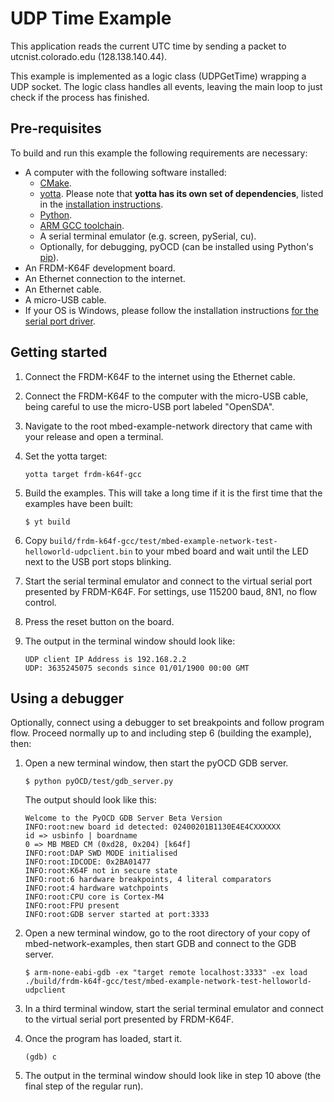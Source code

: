 # UDP Time Example

This application reads the current UTC time by sending a packet to utcnist.colorado.edu (128.138.140.44).

This example is implemented as a logic class (UDPGetTime) wrapping a UDP socket. The logic class handles all events, leaving the main loop to just check if the process has finished.

## Pre-requisites

To build and run this example the following requirements are necessary:

* A computer with the following software installed:
	* [CMake](http://www.cmake.org/download/).
	* [yotta](https://github.com/ARMmbed/yotta). Please note that **yotta has its own set of dependencies**, listed in the [installation instructions](http://armmbed.github.io/yotta/#installing-on-windows).
	* [Python](https://www.python.org/downloads/).
	* [ARM GCC toolchain](https://launchpad.net/gcc-arm-embedded).
	* A serial terminal emulator (e.g. screen, pySerial, cu).
	* Optionally, for debugging, pyOCD (can be installed using Python's [pip](https://pypi.python.org/pypi/pip)). 
* An FRDM-K64F development board.
* An Ethernet connection to the internet.
* An Ethernet cable.
* A micro-USB cable.
* If your OS is Windows, please follow the installation instructions [for the serial port driver](https://developer.mbed.org/handbook/Windows-serial-configuration).

## Getting started

1. Connect the FRDM-K64F to the internet using the Ethernet cable.

2. Connect the FRDM-K64F to the computer with the micro-USB cable, being careful to use the micro-USB port labeled "OpenSDA".

3. Navigate to the root mbed-example-network directory that came with your release and open a terminal.

4. Set the yotta target:
	
	```
	yotta target frdm-k64f-gcc
	```

5. Build the examples. This will take a long time if it is the first time that the examples have been built:

    ```
    $ yt build
    ```

6. Copy `build/frdm-k64f-gcc/test/mbed-example-network-test-helloworld-udpclient.bin` to your mbed board and wait until the LED next to the USB port stops blinking.

9. Start the serial terminal emulator and connect to the virtual serial port presented by FRDM-K64F. For settings, use 115200 baud, 8N1, no flow control.

8. Press the reset button on the board.

9. The output in the terminal window should look like:

    ```
    UDP client IP Address is 192.168.2.2
    UDP: 3635245075 seconds since 01/01/1900 00:00 GMT
    ```

## Using a debugger

Optionally, connect using a debugger to set breakpoints and follow program flow. Proceed normally up to and including step 6 (building the example), then:

1. Open a new terminal window, then start the pyOCD GDB server.

    ```
    $ python pyOCD/test/gdb_server.py
    ```

    The output should look like this:

    ```
    Welcome to the PyOCD GDB Server Beta Version
    INFO:root:new board id detected: 02400201B1130E4E4CXXXXXX
    id => usbinfo | boardname
    0 => MB MBED CM (0xd28, 0x204) [k64f]
    INFO:root:DAP SWD MODE initialised
    INFO:root:IDCODE: 0x2BA01477
    INFO:root:K64F not in secure state
    INFO:root:6 hardware breakpoints, 4 literal comparators
    INFO:root:4 hardware watchpoints
    INFO:root:CPU core is Cortex-M4
    INFO:root:FPU present
    INFO:root:GDB server started at port:3333
    ```

2. Open a new terminal window, go to the root directory of your copy of mbed-network-examples, then start GDB and connect to the GDB server.

    ```
    $ arm-none-eabi-gdb -ex "target remote localhost:3333" -ex load ./build/frdm-k64f-gcc/test/mbed-example-network-test-helloworld-udpclient
    ```

3. In a third terminal window, start the serial terminal emulator and connect to the virtual serial port presented by FRDM-K64F.

4. Once the program has loaded, start it.

    ```
    (gdb) c
    ```

5. The output in the terminal window should look like in step 10 above (the final step of the regular run).
